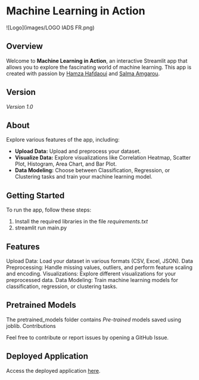# Machine Learning in Action

![Logo](images/LOGO IADS FR.png)

## Overview

Welcome to **Machine Learning in Action**, an interactive Streamlit app that allows you to explore the fascinating world of machine learning. This app is created with passion by [Hamza Hafdaoui](https://github.com/HAMZAUEST) and [Salma Amgarou](https://github.com/SalmaAmgarou).

## Version

*Version 1.0*

## About

Explore various features of the app, including:

- **Upload Data:** Upload and preprocess your dataset.
- **Visualize Data:** Explore visualizations like Correlation Heatmap, Scatter Plot, Histogram, Area Chart, and Bar Plot.
- **Data Modeling:** Choose between Classification, Regression, or Clustering tasks and train your machine learning model.

## Getting Started

To run the app, follow these steps: 
1. Install the required libraries in the file *requirements.txt*
2. streamlit run main.py

## Features

Upload Data: Load your dataset in various formats (CSV, Excel, JSON).
Data Preprocessing: Handle missing values, outliers, and perform feature scaling and encoding.
Visualizations: Explore different visualizations for your preprocessed data.
Data Modeling: Train machine learning models for classification, regression, or clustering tasks.


## Pretrained Models

The pretrained_models folder contains *Pre-trained* models saved using joblib.
Contributions

Feel free to contribute or report issues by opening a GitHub Issue.

## Deployed Application

Access the deployed application [here](https://aisd-hafdaoui-amgarou.streamlit.app/).
